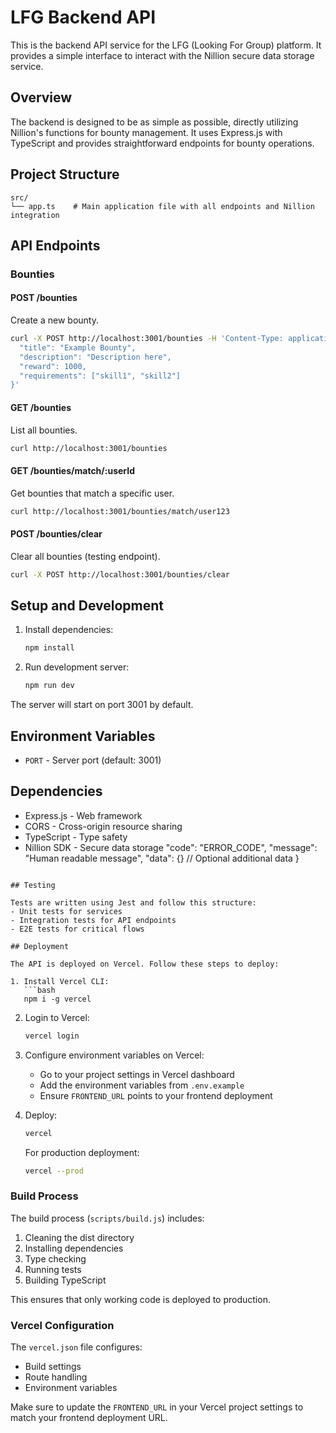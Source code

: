 # LFG Backend API

This is the backend API service for the LFG (Looking For Group) platform. It provides a simple interface to interact with the Nillion secure data storage service.

## Overview

The backend is designed to be as simple as possible, directly utilizing Nillion's functions for bounty management. It uses Express.js with TypeScript and provides straightforward endpoints for bounty operations.

## Project Structure

```
src/
└── app.ts    # Main application file with all endpoints and Nillion integration
```

## API Endpoints

### Bounties

#### POST /bounties
Create a new bounty.

```bash
curl -X POST http://localhost:3001/bounties -H 'Content-Type: application/json' -d '{
  "title": "Example Bounty",
  "description": "Description here",
  "reward": 1000,
  "requirements": ["skill1", "skill2"]
}'
```

#### GET /bounties
List all bounties.

```bash
curl http://localhost:3001/bounties
```

#### GET /bounties/match/:userId
Get bounties that match a specific user.

```bash
curl http://localhost:3001/bounties/match/user123
```

#### POST /bounties/clear
Clear all bounties (testing endpoint).

```bash
curl -X POST http://localhost:3001/bounties/clear
```

## Setup and Development

1. Install dependencies:
   ```bash
   npm install
   ```

2. Run development server:
   ```bash
   npm run dev
   ```

The server will start on port 3001 by default.

## Environment Variables

- `PORT` - Server port (default: 3001)

## Dependencies

- Express.js - Web framework
- CORS - Cross-origin resource sharing
- TypeScript - Type safety
- Nillion SDK - Secure data storage
  "code": "ERROR_CODE",
  "message": "Human readable message",
  "data": {} // Optional additional data
}
```

## Testing

Tests are written using Jest and follow this structure:
- Unit tests for services
- Integration tests for API endpoints
- E2E tests for critical flows

## Deployment

The API is deployed on Vercel. Follow these steps to deploy:

1. Install Vercel CLI:
   ```bash
   npm i -g vercel
   ```

2. Login to Vercel:
   ```bash
   vercel login
   ```

3. Configure environment variables on Vercel:
   - Go to your project settings in Vercel dashboard
   - Add the environment variables from `.env.example`
   - Ensure `FRONTEND_URL` points to your frontend deployment

4. Deploy:
   ```bash
   vercel
   ```

   For production deployment:
   ```bash
   vercel --prod
   ```

### Build Process

The build process (`scripts/build.js`) includes:
1. Cleaning the dist directory
2. Installing dependencies
3. Type checking
4. Running tests
5. Building TypeScript

This ensures that only working code is deployed to production.

### Vercel Configuration

The `vercel.json` file configures:
- Build settings
- Route handling
- Environment variables

Make sure to update the `FRONTEND_URL` in your Vercel project settings to match your frontend deployment URL.

